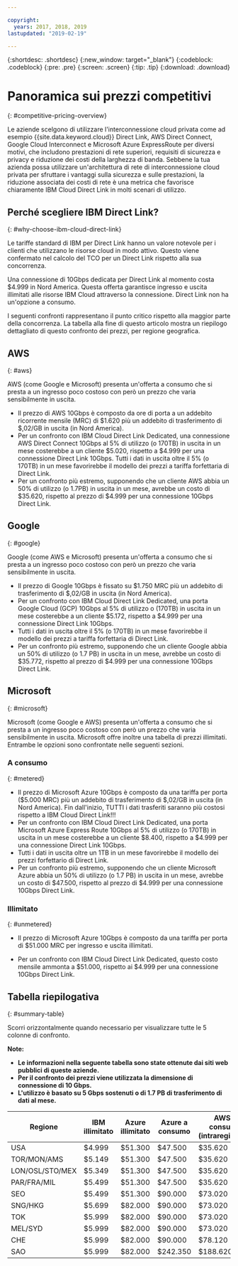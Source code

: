 ```yaml
---

copyright:
  years: 2017, 2018, 2019
lastupdated: "2019-02-19"

---
```


{:shortdesc: .shortdesc}
{:new_window: target="_blank"}
{:codeblock: .codeblock}
{:pre: .pre}
{:screen: .screen}
{:tip: .tip}
{:download: .download}

# Panoramica sui prezzi competitivi
{: #competitive-pricing-overview}

Le aziende scelgono di utilizzare l'interconnessione cloud privata come ad esempio {{site.data.keyword.cloud}} Direct Link, AWS Direct Connect, Google Cloud Interconnect e Microsoft Azure ExpressRoute per diversi motivi, che includono prestazioni di rete superiori, requisiti di sicurezza e privacy e riduzione dei costi della larghezza di banda. Sebbene la tua azienda possa utilizzare un'architettura di rete di interconnessione cloud privata per sfruttare i vantaggi sulla sicurezza e sulle prestazioni, la riduzione associata dei costi di rete è una metrica che favorisce chiaramente IBM Cloud Direct Link in molti scenari di utilizzo. 

## Perché scegliere IBM Direct Link?
{: #why-choose-ibm-cloud-direct-link}

Le tariffe standard di IBM per Direct Link hanno un valore notevole per i clienti che utilizzano le risorse cloud in modo attivo. Questo viene confermato nel calcolo del TCO per un Direct Link rispetto alla sua concorrenza.

Una connessione di 10Gbps dedicata per Direct Link al momento costa $4.999 in Nord America. Questa offerta garantisce ingresso e uscita illimitati alle risorse IBM Cloud attraverso la connessione. Direct Link non ha un'opzione a consumo.

I seguenti confronti rappresentano il punto critico rispetto alla maggior parte della concorrenza. La tabella alla fine di questo articolo mostra un riepilogo dettagliato di questo confronto dei prezzi, per regione geografica.

## AWS
{: #aws}

AWS (come Google e Microsoft) presenta un'offerta a consumo che si presta a un ingresso poco costoso con però un prezzo che varia sensibilmente in uscita.
* Il prezzo di AWS 10Gbps è composto da ore di porta a un addebito ricorrente mensile (MRC) di $1.620 più un addebito di trasferimento di $,02/GB in uscita (in Nord America).
* Per un confronto con IBM Cloud Direct Link Dedicated, una connessione AWS Direct Connect 10Gbps al 5% di utilizzo (o 170TB) in uscita in un mese costerebbe a un cliente $5.020, rispetto a $4.999 per una connessione Direct Link 10Gbps. Tutti i dati in uscita oltre il 5% (o 170TB) in un mese favorirebbe il modello dei prezzi a tariffa forfettaria di Direct Link.
* Per un confronto più estremo, supponendo che un cliente AWS abbia un 50% di utilizzo (o 1.7PB) in uscita in un mese, avrebbe un costo di $35.620, rispetto al prezzo di $4.999 per una connessione 10Gbps Direct Link.

## Google
{: #google}

Google (come AWS e Microsoft) presenta un'offerta a consumo che si presta a un ingresso poco costoso con però un prezzo che varia sensibilmente in uscita.

* Il prezzo di Google 10Gbps è fissato su $1.750 MRC più un addebito di trasferimento di $,02/GB in uscita (in Nord America).
* Per un confronto con IBM Cloud Direct Link Dedicated, una porta Google Cloud (GCP) 10Gbps al 5% di utilizzo o (170TB) in uscita in un mese costerebbe a un cliente $5.172, rispetto a $4.999 per una connessione Direct Link 10Gbps. 
* Tutti i dati in uscita oltre il 5% (o 170TB) in un mese favorirebbe il modello dei prezzi a tariffa forfettaria di Direct Link.
* Per un confronto più estremo, supponendo che un cliente Google abbia un 50% di utilizzo (o 1.7 PB) in uscita in un mese, avrebbe un costo di $35.772, rispetto al prezzo di $4.999 per una connessione 10Gbps Direct Link.

## Microsoft
{: #microsoft}

Microsoft (come Google e AWS) presenta un'offerta a consumo che si presta a un ingresso poco costoso con però un prezzo che varia sensibilmente in uscita. Microsoft offre inoltre una tabella di prezzi illimitati. Entrambe le opzioni sono confrontate nelle seguenti sezioni.

### A consumo
{: #metered}

* Il prezzo di Microsoft Azure 10Gbps è composto da una tariffa per porta ($5.000 MRC) più un addebito di trasferimento di $,02/GB in uscita (in Nord America). Fin dall'inizio, TUTTI i dati trasferiti saranno più costosi rispetto a IBM Cloud Direct Link!!!
* Per un confronto con IBM Cloud Direct Link Dedicated, una porta Microsoft Azure Express Route 10Gbps al 5% di utilizzo (o 170TB) in uscita in un mese costerebbe a un cliente $8.400, rispetto a $4.999 per una connessione Direct Link 10Gbps. 
* Tutti i dati in uscita oltre un 1TB in un mese favorirebbe il modello dei prezzi forfettario di Direct Link.
* Per un confronto più estremo, supponendo che un cliente Microsoft Azure abbia un 50% di utilizzo (o 1.7 PB) in uscita in un mese, avrebbe un costo di $47.500, rispetto al prezzo di $4.999 per una connessione 10Gbps Direct Link.


### Illimitato 
{: #unmetered}

* Il prezzo di Microsoft Azure 10Gbps è composto da una tariffa per porta di $51.000 MRC per ingresso e uscita illimitati.

* Per un confronto con IBM Cloud Direct Link Dedicated, questo costo mensile ammonta a $51.000, rispetto ai $4.999 per una connessione 10Gbps Direct Link. 

## Tabella riepilogativa
{: #summary-table}

Scorri orizzontalmente quando necessario per visualizzare tutte le 5 colonne di confronto.

**Note:**
* **Le informazioni nella seguente tabella sono state ottenute dai siti web pubblici di queste aziende.**
* **Per il confronto dei prezzi viene utilizzata la dimensione di connessione di 10 Gbps.**
* **L'utilizzo è basato su 5 Gbps sostenuti o di 1.7 PB di trasferimento di dati al mese.**


| Regione | IBM illimitato | Azure illimitato | Azure a consumo | AWS a consumo (intraregionale) |
|-----|-----|-----|-----|-----|
| USA | $4.999 | $51.300 | $47.500 | $35.620 |
| TOR/MON/AMS | $5.149 | $51.300 | $47.500 | $35.620 |
| LON/OSL/STO/MEX | $5.349 | $51.300 | $47.500 | $35.620 |
| PAR/FRA/MIL | $5.499 | $51.300 | $47.500 | $35.620 |
| SEO | $5.499 | $51.300 | $90.000 | $73.020 |
| SNG/HKG | $5.699 | $82.000 | $90.000 | $73.020 |
| TOK | $5.999 |$82.000 | $90.000 | $73.020 |
| MEL/SYD | $5.999 |$82.000 | $90.000 | $73.020 |
| CHE | $5.999 |$82.000 | $90.000 | $78.120 |
| SAO | $5.999 |$82.000 | $242.350 | $188.620 |


